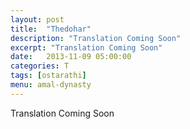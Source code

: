 ```yaml
---
layout: post
title:  "Thedohar"
description: "Translation Coming Soon"
excerpt: "Translation Coming Soon"
date:   2013-11-09 05:00:00
categories: T
tags: [ostarathi]
menu: amal-dynasty
---
```


Translation Coming Soon